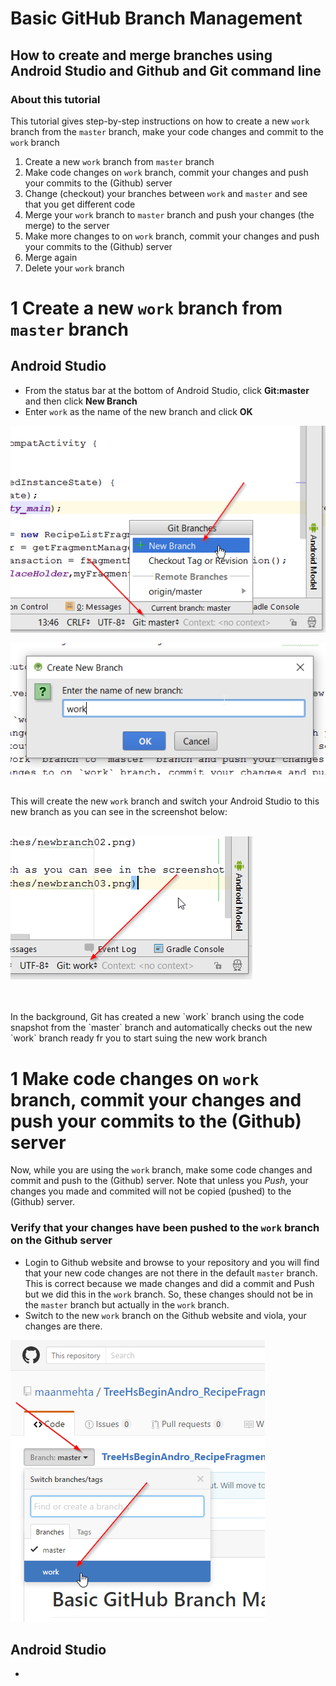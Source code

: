 # Basic GitHub Branch Management
## How to create and merge branches using Android Studio and Github and Git command line

### About this tutorial

This tutorial gives step-by-step instructions on how to create a new `work` branch from the `master` branch, make your code changes and commit to the `work` branch

1. Create a new `work` branch from `master` branch
2. Make code changes on `work` branch, commit your changes and push your commits to the (Github) server
3. Change (checkout) your branches between `work` and `master` and see that you get different code
4. Merge your `work` branch to `master` branch and push your changes (the merge) to the server
5. Make more changes to on `work` branch, commit your changes and push your commits to the (Github) server
6. Merge again
7. Delete your `work` branch

# 1 Create a new `work` branch from `master` branch

## Android Studio

- From the status bar at the bottom of Android Studio, click **Git:master** and then click **New Branch**
- Enter `work` as the name of the new branch and click **OK**


![Current Weather](https://raw.githubusercontent.com/maanmehta/screenshots/master/branches/newbranch01.png)

![Current Weather](https://raw.githubusercontent.com/maanmehta/screenshots/master/branches/newbranch02.png)
<br>
<br>

This will create the new `work` branch and switch your Android Studio to this new branch as you can see in the screenshot below:
<br>
<br>

![Current Weather](https://raw.githubusercontent.com/maanmehta/screenshots/master/branches/newbranch03.png)

<br>
<br>
In the background, Git has created a new `work` branch using the code snapshot from the `master` branch and automatically checks out the new `work` branch ready fr you to start suing the new work branch

# 1 Make code changes on `work` branch, commit your changes and push your commits to the (Github) server

Now, while you are using the `work` branch, make some code changes and commit and push to the (Github) server. Note that unless you *Push*, your changes you made and commited will not be copied (pushed) to the (Github) server.

### Verify that your changes have been pushed to the `work` branch on the Github server

- Login to Github website and browse to your repository and you will find that your new code changes are not there in the default `master` branch. This is correct because we made changes and did a commit and Push but we did this in the `work` branch. So, these changes should not be in the `master` branch but actually in the `work` branch.
- Switch to the new `work` branch on the Github website and viola, your changes are there.

![Current Weather](https://raw.githubusercontent.com/maanmehta/screenshots/master/branches/switchToWork01.png)


## Android Studio


-

